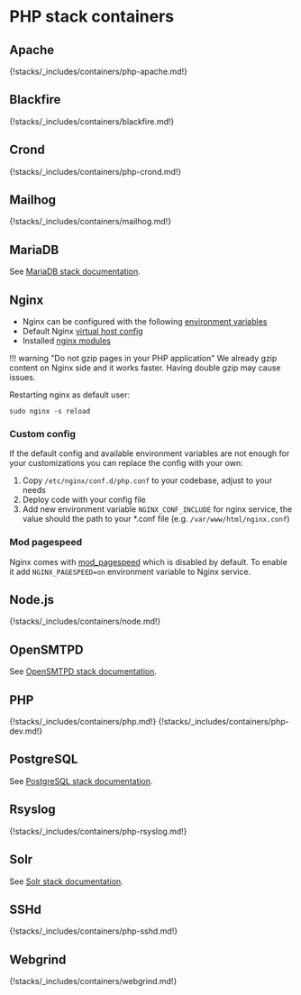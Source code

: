 # PHP stack containers

## Apache

{!stacks/_includes/containers/php-apache.md!}

## Blackfire

{!stacks/_includes/containers/blackfire.md!}

## Crond

{!stacks/_includes/containers/php-crond.md!}

## Mailhog

{!stacks/_includes/containers/mailhog.md!}

## MariaDB

See [MariaDB stack documentation](../mariadb/index.md).

## Nginx

* Nginx can be configured with the following [environment variables](https://github.com/wodby/php-nginx#environment-variables)
* Default Nginx [virtual host config](https://github.com/wodby/php-nginx/blob/master/templates/vhost.conf.tpl)
* Installed [nginx modules](https://github.com/wodby/nginx/blob/master/test/nginx_modules)

!!! warning "Do not gzip pages in your PHP application"
    We already gzip content on Nginx side and it works faster. Having double gzip may cause issues.

Restarting nginx as default user:

```shell
sudo nginx -s reload
```
    
### Custom config

If the default config and available environment variables are not enough for your customizations you can replace the config with your own:

1. Copy `/etc/nginx/conf.d/php.conf` to your codebase, adjust to your needs
2. Deploy code with your config file
3. Add new environment variable `NGINX_CONF_INCLUDE` for nginx service, the value should the path to your *.conf file (e.g. `/var/www/html/nginx.conf`)

### Mod pagespeed

Nginx comes with [mod_pagespeed](https://www.modpagespeed.com/) which is disabled by default. To enable it add `NGINX_PAGESPEED=on` environment variable to Nginx service.

## Node.js

{!stacks/_includes/containers/node.md!}

## OpenSMTPD

See [OpenSMTPD stack documentation](../opensmtpd/index.md).

## PHP

{!stacks/_includes/containers/php.md!}
{!stacks/_includes/containers/php-dev.md!}

## PostgreSQL

See [PostgreSQL stack documentation](../postgres/index.md).

## Rsyslog

{!stacks/_includes/containers/php-rsyslog.md!}

## Solr 

See [Solr stack documentation](../solr/index.md).

## SSHd

{!stacks/_includes/containers/php-sshd.md!}

## Webgrind

{!stacks/_includes/containers/webgrind.md!}
